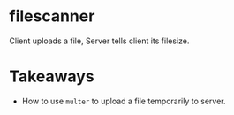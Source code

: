 # filescanner

Client uploads a file, Server tells client its filesize.

# Takeaways

 - How to use ```multer``` to upload a file temporarily to server.
